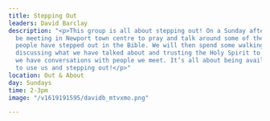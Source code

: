 ```yaml
---
title: Stepping Out
leaders: David Barclay
description: "<p>This group is all about stepping out! On a Sunday afternoon we will
  be meeting in Newport town centre to pray and talk around some of the examples where
  people have stepped out in the Bible. We will then spend some walking the streets
  discussing what we have talked about and trusting the Holy Spirit to direct us as
  we have conversations with people we meet. It’s all about being available for God
  to use us and stepping out!</p>"
location: Out & About
day: Sundays
time: 2-3pm
image: "/v1619191595/davidb_mtvxmo.png"

---
```

